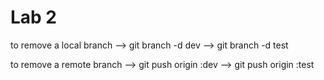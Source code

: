 # Lab 2
to remove a local branch --> git branch -d dev
                         --> git branch -d test

to remove a remote branch --> git push origin :dev
                          --> git push origin :test
